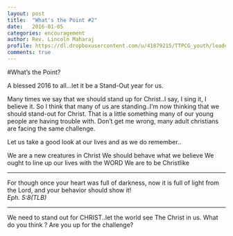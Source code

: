 ```yaml
---
layout: post
title:  "What's the Point #2"
date:   2016-01-05
categories: encouragement 
author: Rev. Lincoln Maharaj
profile: https://dl.dropboxusercontent.com/u/41879215/TTPCG_youth/leaders/lincoln.png
comments: true
---
```


#What’s the Point?

A blessed 2016 to all...let it be a Stand-Out year for us.

Many times we say that we should stand up for Christ..I say, I sing it, I believe it.
So I think that many of us are standing..I’m now thinking that we should stand-out for Christ.
That is a little something many of our young people are having trouble with. Don’t get me wrong, many adult christians are facing the same challenge. 

Let us take a good look at our lives and as we do remember..

We are a new creatures in Christ
We should behave what we believe
We ought to line up our lives with the WORD
We are to be Christlike

>
-------------------------------------------------
For though once your heart was full of darkness, 
now it is full of light from the Lord, 
and your behavior should show it!     
*Eph. 5:8(TLB)*

>
-------------------------------------------------

We need to stand out for CHRIST..let the world see The Christ in us.
What do you think ? 
Are you up for the challenge?